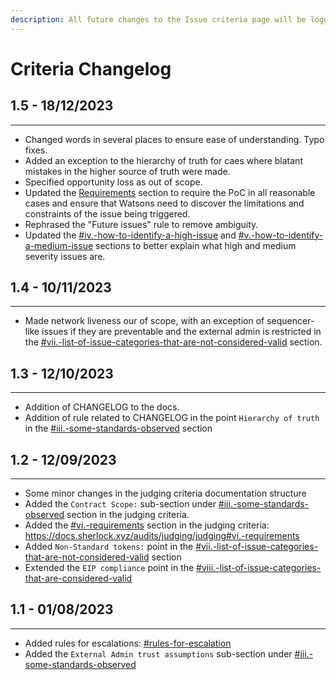 ```yaml
---
description: All future changes to the Issue criteria page will be logged here.
---
```


# Criteria Changelog

## 1.5 - 18/12/2023

***

* Changed words in several places to ensure ease of understanding. Typo fixes.
* Added an exception to the hierarchy of truth for caes where blatant mistakes in the higher source of truth were made.
* Specified opportunity loss as out of scope.
* Updated the [Requirements](./#vi.-requirements "mention") section to require the PoC in all reasonable cases and ensure that Watsons need to discover the limitations and constraints of the issue being triggered.
* Rephrased the "Future issues" rule to remove ambiguity.
* Updated the [#iv.-how-to-identify-a-high-issue](./#iv.-how-to-identify-a-high-issue "mention") and [#v.-how-to-identify-a-medium-issue](./#v.-how-to-identify-a-medium-issue "mention") sections to better explain what high and medium severity issues are.

## 1.4 - 10/11/2023

***

* Made network liveness our of scope, with an exception of sequencer-like issues if they are preventable and the external admin is restricted in the [#vii.-list-of-issue-categories-that-are-not-considered-valid](./#vii.-list-of-issue-categories-that-are-not-considered-valid "mention") section.

## 1.3 - 12/10/2023

***

* Addition of CHANGELOG to the docs.&#x20;
* Addition of rule related to CHANGELOG in the point `Hierarchy of truth` in the [#iii.-some-standards-observed](./#iii.-some-standards-observed "mention") section

## 1.2 - 12/09/2023&#x20;

***

* Some minor changes in the judging criteria documentation structure
* Added the `Contract Scope:` sub-section under [#iii.-some-standards-observed](./#iii.-some-standards-observed "mention") section in the judging criteria.
* Added the [#vi.-requirements](./#vi.-requirements "mention") section in the judging criteria: https://docs.sherlock.xyz/audits/judging/judging#vi.-requirements
* Added `Non-Standard tokens:` point in the [#vii.-list-of-issue-categories-that-are-not-considered-valid](./#vii.-list-of-issue-categories-that-are-not-considered-valid "mention") section
* Extended the `EIP compliance` point in the [#viii.-list-of-issue-categories-that-are-considered-valid](./#viii.-list-of-issue-categories-that-are-considered-valid "mention")

## 1.1 - 01/08/2023

***

* Added rules for escalations: [#rules-for-escalation](../escalation-period.md#rules-for-escalation "mention")
* Added the `External Admin trust assumptions` sub-section under [#iii.-some-standards-observed](./#iii.-some-standards-observed "mention")

&#x20;
